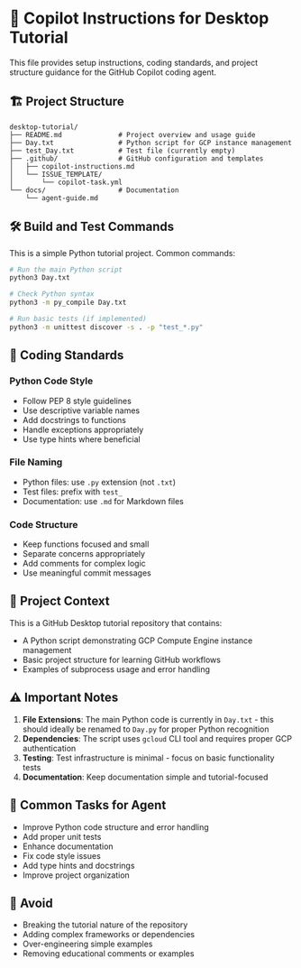 # 🤖 Copilot Instructions for Desktop Tutorial

This file provides setup instructions, coding standards, and project structure guidance for the GitHub Copilot coding agent.

## 🏗️ Project Structure

```
desktop-tutorial/
├── README.md              # Project overview and usage guide
├── Day.txt                # Python script for GCP instance management
├── test_Day.txt           # Test file (currently empty)
├── .github/               # GitHub configuration and templates
│   ├── copilot-instructions.md
│   └── ISSUE_TEMPLATE/
│       └── copilot-task.yml
└── docs/                  # Documentation
    └── agent-guide.md
```

## 🛠️ Build and Test Commands

This is a simple Python tutorial project. Common commands:

```bash
# Run the main Python script
python3 Day.txt

# Check Python syntax
python3 -m py_compile Day.txt

# Run basic tests (if implemented)
python3 -m unittest discover -s . -p "test_*.py"
```

## 📏 Coding Standards

### Python Code Style
- Follow PEP 8 style guidelines
- Use descriptive variable names
- Add docstrings to functions
- Handle exceptions appropriately
- Use type hints where beneficial

### File Naming
- Python files: use `.py` extension (not `.txt`)
- Test files: prefix with `test_`
- Documentation: use `.md` for Markdown files

### Code Structure
- Keep functions focused and small
- Separate concerns appropriately
- Add comments for complex logic
- Use meaningful commit messages

## 🎯 Project Context

This is a GitHub Desktop tutorial repository that contains:
- A Python script demonstrating GCP Compute Engine instance management
- Basic project structure for learning GitHub workflows
- Examples of subprocess usage and error handling

## ⚠️ Important Notes

1. **File Extensions**: The main Python code is currently in `Day.txt` - this should ideally be renamed to `Day.py` for proper Python recognition
2. **Dependencies**: The script uses `gcloud` CLI tool and requires proper GCP authentication
3. **Testing**: Test infrastructure is minimal - focus on basic functionality tests
4. **Documentation**: Keep documentation simple and tutorial-focused

## 🔧 Common Tasks for Agent

- Improve Python code structure and error handling
- Add proper unit tests
- Enhance documentation
- Fix code style issues
- Add type hints and docstrings
- Improve project organization

## 🚫 Avoid

- Breaking the tutorial nature of the repository
- Adding complex frameworks or dependencies
- Over-engineering simple examples
- Removing educational comments or examples